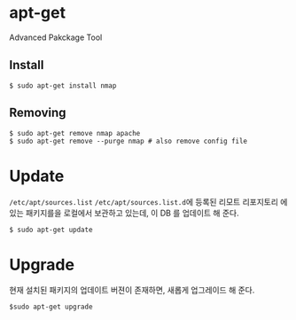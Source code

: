 # apt-get

Advanced Pakckage Tool

## Install

```
$ sudo apt-get install nmap
```

## Removing

```
$ sudo apt-get remove nmap apache
$ sudo apt-get remove --purge nmap # also remove config file
```

# Update

`/etc/apt/sources.list` `/etc/apt/sources.list.d`에 등록된 리모트 리포지토리 에 있는 패키지를을 로컬에서 보관하고 있는데, 이 DB 를 업데이트 해 준다.

```
$ sudo apt-get update
```

# Upgrade

현재 설치된 패키지의 업데이트 버젼이 존재하면, 새롭게 업그레이드 해 준다.

```
$sudo apt-get upgrade
```